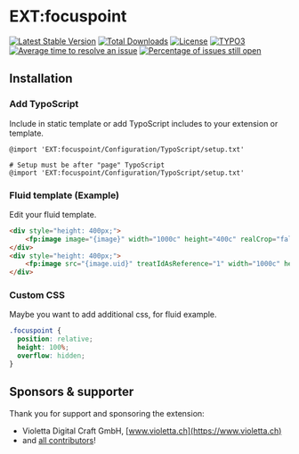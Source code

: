 # EXT:focuspoint

[![Latest Stable Version](https://poser.pugx.org/lochmueller/focuspoint/v/stable)](https://packagist.org/packages/lochmueller/focuspoint)
[![Total Downloads](https://poser.pugx.org/lochmueller/focuspoint/downloads)](https://packagist.org/packages/lochmueller/focuspoint)
[![License](https://poser.pugx.org/lochmueller/focuspoint/license)](https://packagist.org/packages/lochmueller/focuspoint)
[![TYPO3](https://img.shields.io/badge/TYPO3-10-orange.svg)](https://typo3.org/)
[![Average time to resolve an issue](http://isitmaintained.com/badge/resolution/lochmueller/focuspoint.svg)](http://isitmaintained.com/project/lochmueller/focuspoint "Average time to resolve an issue")
[![Percentage of issues still open](http://isitmaintained.com/badge/open/lochmueller/focuspoint.svg)](http://isitmaintained.com/project/lochmueller/focuspoint "Percentage of issues still open")

## Installation

### Add TypoScript
Include in static template or add TypoScript includes to your extension or template.
```typo3_typoscript
@import 'EXT:focuspoint/Configuration/TypoScript/setup.txt'

# Setup must be after "page" TypoScript
@import 'EXT:focuspoint/Configuration/TypoScript/setup.txt'
```

### Fluid template (Example)
Edit your fluid template.
```html
<div style="height: 400px;">
    <fp:image image="{image}" width="1000c" height="400c" realCrop="false"/>
</div>
<div style="height: 400px;">
    <fp:image src="{image.uid}" treatIdAsReference="1" width="1000c" height="400c" realCrop="false"/>
</div>
```

### Custom CSS
Maybe you want to add additional css, for fluid example.
```css
.focuspoint {
  position: relative;
  height: 100%;
  overflow: hidden;
}
```

## Sponsors & supporter

Thank you for support and sponsoring the extension:

- Violetta Digital Craft GmbH, [www.violetta.ch](https://www.violetta.ch)
- and [all contributors](https://github.com/lochmueller/focuspoint/graphs/contributors)!
